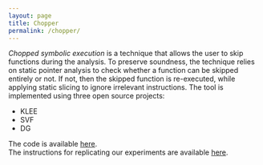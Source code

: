 ```yaml
---
layout: page
title: Chopper
permalink: /chopper/
---
```

_Chopped symbolic execution_ is a technique that allows the user to skip functions during the analysis.
To preserve soundness, the technique relies on static pointer analysis to check whether a function can be skipped entirely or not.
If not, then the skipped function is re-executed, while applying static slicing to ignore irrelevant instructions.
The tool is implemented using three open source projects: 
- KLEE
- SVF
- DG

The code is available [here](https://github.com/davidtr1037/chopper).  
The instructions for replicating our experiments are available [here](https://srg.doc.ic.ac.uk/projects/chopper/artifact.html).
